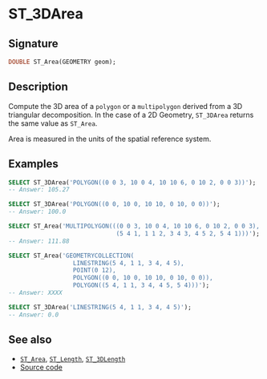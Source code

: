 # ST_3DArea

## Signature

```sql
DOUBLE ST_Area(GEOMETRY geom);
```

## Description

Compute the 3D area of a `polygon` or a `multipolygon` derived from a 3D triangular decomposition.
In the case of a 2D Geometry, `ST_3DArea` returns the same value as `ST_Area`.

Area is measured in the units of the spatial reference system.

## Examples

```sql
SELECT ST_3DArea('POLYGON((0 0 3, 10 0 4, 10 10 6, 0 10 2, 0 0 3))');
-- Answer: 105.27

SELECT ST_3DArea('POLYGON((0 0, 10 0, 10 10, 0 10, 0 0))');
-- Answer: 100.0

SELECT ST_Area('MULTIPOLYGON(((0 0 3, 10 0 4, 10 10 6, 0 10 2, 0 0 3),
                              (5 4 1, 1 1 2, 3 4 3, 4 5 2, 5 4 1)))');
-- Answer: 111.88

SELECT ST_Area('GEOMETRYCOLLECTION(
                  LINESTRING(5 4, 1 1, 3 4, 4 5),
                  POINT(0 12),
                  POLYGON((0 0, 10 0, 10 10, 0 10, 0 0)),
                  POLYGON((5 4, 1 1, 3 4, 4 5, 5 4)))');
-- Answer: XXXX

SELECT ST_3DArea('LINESTRING(5 4, 1 1, 3 4, 4 5)');
-- Answer: 0.0
```

## See also

* [`ST_Area`](../ST_Area), [`ST_Length`](../ST_Length), [`ST_3DLength`](../ST_3DLength)
* <a href="https://github.com/orbisgis/h2gis/blob/master/h2gis-functions/src/main/java/org/h2gis/functions/spatial/properties/ST_3DArea.java" target="_blank">Source code</a>
